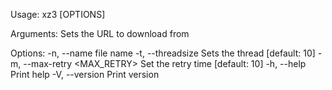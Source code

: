 Usage: xz3 [OPTIONS] <URL>

Arguments:
  <URL>  Sets the URL to download from

Options:
  -n, --name <NAME>              file name
  -t, --threadsize <THREADSIZE>  Sets the thread [default: 10]
  -m, --max-retry <MAX_RETRY>    Set the retry time [default: 10]
  -h, --help                     Print help
  -V, --version                  Print version
